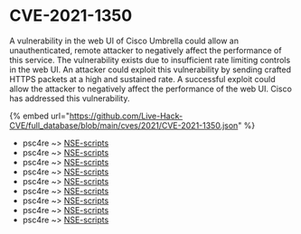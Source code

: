 # CVE-2021-1350

A vulnerability in the web UI of Cisco Umbrella could allow an unauthenticated, remote attacker to negatively affect the performance of this service. The vulnerability exists due to insufficient rate limiting controls in the web UI. An attacker could exploit this vulnerability by sending crafted HTTPS packets at a high and sustained rate. A successful exploit could allow the attacker to negatively affect the performance of the web UI. Cisco has addressed this vulnerability.

{% embed url="https://github.com/Live-Hack-CVE/full_database/blob/main/cves/2021/CVE-2021-1350.json" %}


* psc4re ~> [NSE-scripts](https://www.alice-snow.ru/2021/database/cve-2021-1350/nse-scripts-psc4re)
* psc4re ~> [NSE-scripts](https://www.alice-snow.ru/2021/database/cve-2021-1350/nse-scripts-psc4re)
* psc4re ~> [NSE-scripts](https://www.alice-snow.ru/2021/database/cve-2021-1350/nse-scripts-psc4re)
* psc4re ~> [NSE-scripts](https://www.alice-snow.ru/2021/database/cve-2021-1350/nse-scripts-psc4re)
* psc4re ~> [NSE-scripts](https://www.alice-snow.ru/2021/database/cve-2021-1350/nse-scripts-psc4re)
* psc4re ~> [NSE-scripts](https://www.alice-snow.ru/2021/database/cve-2021-1350/nse-scripts-psc4re)
* psc4re ~> [NSE-scripts](https://www.alice-snow.ru/2021/database/cve-2021-1350/nse-scripts-psc4re)
* psc4re ~> [NSE-scripts](https://www.alice-snow.ru/2021/database/cve-2021-1350/nse-scripts-psc4re)
* psc4re ~> [NSE-scripts](https://www.alice-snow.ru/2021/database/cve-2021-1350/nse-scripts-psc4re)